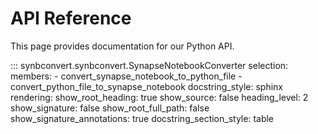 # API Reference

This page provides documentation for our Python API.

::: synbconvert.synbconvert.SynapseNotebookConverter
    selection:
      members:
        - convert_synapse_notebook_to_python_file
        - convert_python_file_to_synapse_notebook
      docstring_style: sphinx
    rendering:
      show_root_heading: true
      show_source: false
      heading_level: 2
      show_signature: false
      show_root_full_path: false
      show_signature_annotations: true
      docstring_section_style: table
      
<br>